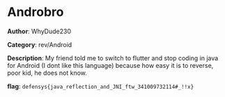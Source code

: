 # Androbro

**Author**: WhyDude230

**Category**: rev/Android

**Description**: My friend told me to switch to flutter and stop coding in java for Android (I dont like this language) because how easy it is to reverse, poor kid, he does not know. 

**flag**: `defensys{java_reflection_and_JNI_ftw_341009732114#_!!x}`
